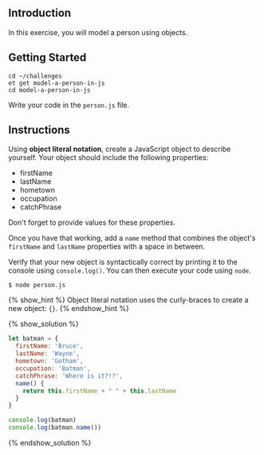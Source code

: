 ## Introduction

In this exercise, you will model a person using objects.

## Getting Started

```no-highlight
cd ~/challenges
et get model-a-person-in-js
cd model-a-person-in-js
```

Write your code in the `person.js` file.

## Instructions

Using **object literal notation**, create a JavaScript object to describe yourself. Your object should include the following properties:

* firstName
* lastName
* hometown
* occupation
* catchPhrase

Don't forget to provide values for these properties.

Once you have that working, add a `name` method that combines the object's `firstName` and `lastName` properties with a space in between.

Verify that your new object is syntactically correct by printing it to the console using `console.log()`. You can then execute your code using `node`.

```no-highlight
$ node person.js
```

{% show_hint %}
Object literal notation uses the curly-braces to create a new object: `{}`.
{% endshow_hint %}

{% show_solution %}
```javascript
let batman = {
  firstName: 'Bruce',
  lastName: 'Wayne',
  hometown: 'Gotham',
  occupation: 'Batman',
  catchPhrase: 'Where is it?!?',
  name() {
    return this.firstName + " " + this.lastName
  }
}

console.log(batman)
console.log(batman.name())
```
{% endshow_solution %}
